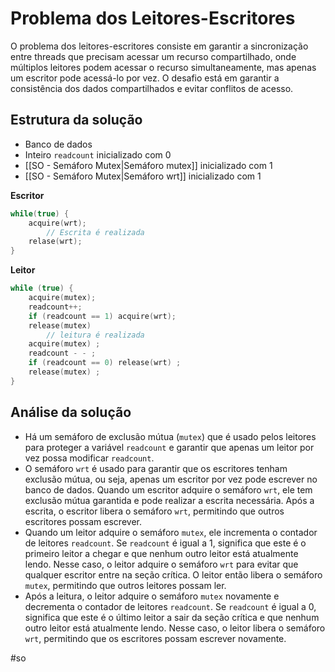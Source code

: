 
# Problema dos Leitores-Escritores

O problema dos leitores-escritores consiste em garantir a sincronização entre threads que precisam acessar um recurso compartilhado, onde múltiplos leitores podem acessar o recurso simultaneamente, mas apenas um escritor pode acessá-lo por vez. O desafio está em garantir a consistência dos dados compartilhados e evitar conflitos de acesso.

## Estrutura da solução

- Banco de dados
- Inteiro `readcount` inicializado com 0
- [[SO - Semáforo Mutex|Semáforo mutex]] inicializado com 1
- [[SO - Semáforo Mutex|Semáforo wrt]] inicializado com 1

**Escritor**

```c
while(true) {
	acquire(wrt);
		// Escrita é realizada
	relase(wrt);
}
```

**Leitor**

```c
while (true) {
	acquire(mutex);
	readcount++;
	if (readcount == 1) acquire(wrt);
	release(mutex)
		// leitura é realizada
	acquire(mutex) ;
	readcount - - ;
	if (readcount == 0) release(wrt) ;
	release(mutex) ;
}
```

## Análise da solução

-   Há um semáforo de exclusão mútua (`mutex`) que é usado pelos leitores para proteger a variável `readcount` e garantir que apenas um leitor por vez possa modificar `readcount`.
-   O semáforo `wrt` é usado para garantir que os escritores tenham exclusão mútua, ou seja, apenas um escritor por vez pode escrever no banco de dados. Quando um escritor adquire o semáforo `wrt`, ele tem exclusão mútua garantida e pode realizar a escrita necessária. Após a escrita, o escritor libera o semáforo `wrt`, permitindo que outros escritores possam escrever.
-   Quando um leitor adquire o semáforo `mutex`, ele incrementa o contador de leitores `readcount`. Se `readcount` é igual a 1, significa que este é o primeiro leitor a chegar e que nenhum outro leitor está atualmente lendo. Nesse caso, o leitor adquire o semáforo `wrt` para evitar que qualquer escritor entre na seção crítica. O leitor então libera o semáforo `mutex`, permitindo que outros leitores possam ler.
-   Após a leitura, o leitor adquire o semáforo `mutex` novamente e decrementa o contador de leitores `readcount`. Se `readcount` é igual a 0, significa que este é o último leitor a sair da seção crítica e que nenhum outro leitor está atualmente lendo. Nesse caso, o leitor libera o semáforo `wrt`, permitindo que os escritores possam escrever novamente.

#so

